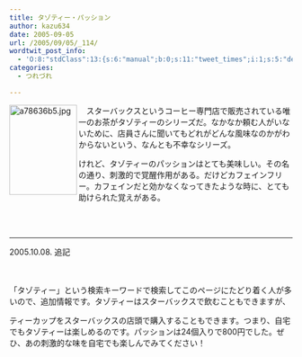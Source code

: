 ```yaml
---
title: タゾティー・パッション
author: kazu634
date: 2005-09-05
url: /2005/09/05/_114/
wordtwit_post_info:
  - 'O:8:"stdClass":13:{s:6:"manual";b:0;s:11:"tweet_times";i:1;s:5:"delay";i:0;s:7:"enabled";i:1;s:10:"separation";s:2:"60";s:7:"version";s:3:"3.7";s:14:"tweet_template";b:0;s:6:"status";i:2;s:6:"result";a:0:{}s:13:"tweet_counter";i:2;s:13:"tweet_log_ids";a:1:{i:0;i:2011;}s:9:"hash_tags";a:0:{}s:8:"accounts";a:1:{i:0;s:7:"kazu634";}}'
categories:
  - つれづれ

---
```

<div class="section">
<p>
<img width="120" align="left" alt="a78636b5.jpg" src="http://image.blog.livedoor.jp/simoom634/imgs/a/7/a78636b5.jpg" class="pict" height="160" border="0" />
</p>
  
<p>
    　スターバックスというコーヒー専門店で販売されている唯一のお茶がタゾティーのシリーズだ。なかなか頼む人がいないために、店員さんに聞いてもどれがどんな風味なのかがわからないという、なんとも不幸なシリーズ。
</p>
  
<p>
    けれど、タゾティーのパッションはとても美味しい。その名の通り、刺激的で覚醒作用がある。だけどカフェインフリー。カフェインだと効かなくなってきたような時に、とても助けられた覚えがある。
</p>
  
<p>
<br clear="" /><br /> 
    
<hr />
    2005.10.08. 追記 
    
<p>
      　
</p>
    
<p>
      「タゾティー」という検索キーワードで検索してこのページにたどり着く人が多いので、追加情報です。タゾティーはスターバックスで飲むこともできますが、
</p>
    
<p>
      ティーカップをスターバックスの店頭で購入することもできます。つまり、自宅でもタゾティーは楽しめるのです。パッションは24個入りで800円でした。ぜひ、あの刺激的な味を自宅でも楽しんでみてください！
</p></div>